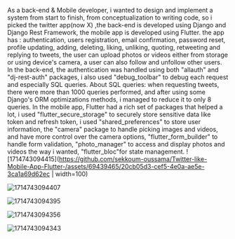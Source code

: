 As a back-end & Mobile developer, i wanted to design and implement a system from start to finish, from conceptualization to writing code, so i picked the twitter app(now X) ,the back-end is developed using Django and Django Rest Framework, the mobile app is developed using Flutter.
the app has : authentication, users registration, email confirmation, password reset, profile updating, adding, deleting, liking, unliking, quoting, retweeting and replying to tweets, the user can upload photos or videos either from storage or using device's camera, a user can also follow and unfollow other users.
In the back-end, the authentication was handled using both "allauth" and "dj-rest-auth" packages, i also used "debug_toolbar" to debug each request and especially SQL queries.
About SQL queries: when requesting tweets, there were more than 1000 queries performed, and after using some Django's ORM optimizations methods, i managed to reduce it to only 8 queries.
In the mobile app, Flutter had a rich set of packages that helped a lot, i used "flutter_secure_storage" to securely store sensitive data like token and refresh token, i used "shared_preferences" to store user information, the "camera" package to handle picking images and videos, and have more control over the camera options, "flutter_form_builder" to handle form validation, "photo_manager" to access and display photos and videos the way i wanted, "flutter_bloc"for state management.
![1714743094415](https://github.com/sekkoum-oussama/Twitter-like-Mobile-App-Flutter-/assets/69439465/20cb05d3-cef5-4e0a-ae5e-3ca1a69d62ec | width=100)


![1714743094407](https://github.com/sekkoum-oussama/Twitter-like-Mobile-App-Flutter-/assets/69439465/bc92fc34-d13b-4f5a-9724-3184922ecebf)

![1714743094395](https://github.com/sekkoum-oussama/Twitter-like-Mobile-App-Flutter-/assets/69439465/8fc051ec-d4ee-4ecc-a522-1a4e219523e5)

![1714743094356](https://github.com/sekkoum-oussama/Twitter-like-Mobile-App-Flutter-/assets/69439465/7e1f3b9c-18c5-4501-ba17-db2e7d93fcd5)

![1714743094343](https://github.com/sekkoum-oussama/Twitter-like-Mobile-App-Flutter-/assets/69439465/12d5884c-cee2-4286-80ef-1a732aaaa045)

